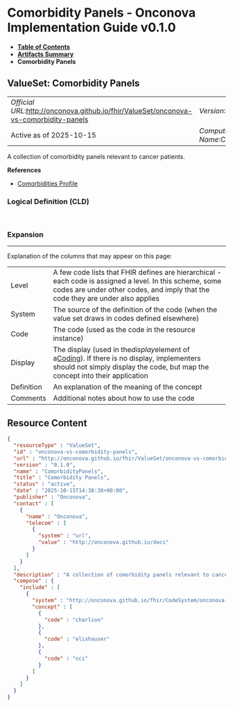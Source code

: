 # Comorbidity Panels - Onconova Implementation Guide v0.1.0

* [**Table of Contents**](toc.md)
* [**Artifacts Summary**](artifacts.md)
* **Comorbidity Panels**

## ValueSet: Comorbidity Panels 

| | |
| :--- | :--- |
| *Official URL*:http://onconova.github.io/fhir/ValueSet/onconova-vs-comorbidity-panels | *Version*:0.1.0 |
| Active as of 2025-10-15 | *Computable Name*:ComorbidityPanels |

 
A collection of comorbidity panels relevant to cancer patients. 

 **References** 

* [Comorbidities Profile](StructureDefinition-onconova-comorbidities.md)

### Logical Definition (CLD)

 

### Expansion

-------

 Explanation of the columns that may appear on this page: 

| | |
| :--- | :--- |
| Level | A few code lists that FHIR defines are hierarchical - each code is assigned a level. In this scheme, some codes are under other codes, and imply that the code they are under also applies |
| System | The source of the definition of the code (when the value set draws in codes defined elsewhere) |
| Code | The code (used as the code in the resource instance) |
| Display | The display (used in the*display*element of a[Coding](http://hl7.org/fhir/R4/datatypes.html#Coding)). If there is no display, implementers should not simply display the code, but map the concept into their application |
| Definition | An explanation of the meaning of the concept |
| Comments | Additional notes about how to use the code |



## Resource Content

```json
{
  "resourceType" : "ValueSet",
  "id" : "onconova-vs-comorbidity-panels",
  "url" : "http://onconova.github.io/fhir/ValueSet/onconova-vs-comorbidity-panels",
  "version" : "0.1.0",
  "name" : "ComorbidityPanels",
  "title" : "Comorbidity Panels",
  "status" : "active",
  "date" : "2025-10-15T14:38:38+00:00",
  "publisher" : "Onconova",
  "contact" : [
    {
      "name" : "Onconova",
      "telecom" : [
        {
          "system" : "url",
          "value" : "http://onconova.github.io/docs"
        }
      ]
    }
  ],
  "description" : "A collection of comorbidity panels relevant to cancer patients.",
  "compose" : {
    "include" : [
      {
        "system" : "http://onconova.github.io/fhir/CodeSystem/onconova-cs-comorbidity-panels",
        "concept" : [
          {
            "code" : "charlson"
          },
          {
            "code" : "elixhauser"
          },
          {
            "code" : "nci"
          }
        ]
      }
    ]
  }
}

```
